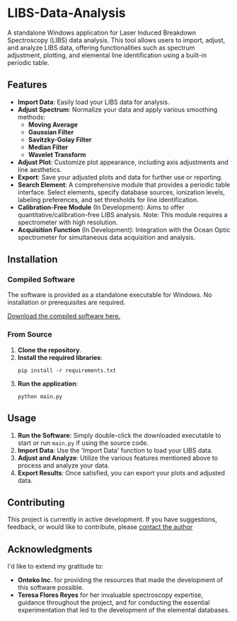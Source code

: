 # LIBS-Data-Analysis

A standalone Windows application for Laser Induced Breakdown Spectroscopy (LIBS) data analysis. This tool allows users to import, adjust, and analyze LIBS data, offering functionalities such as spectrum adjustment, plotting, and elemental line identification using a built-in periodic table.

## Features

- **Import Data**: Easily load your LIBS data for analysis.
- **Adjust Spectrum**: Normalize your data and apply various smoothing methods:
  - **Moving Average**
  - **Gaussian Filter**
  - **Savitzky-Golay Filter**
  - **Median Filter**
  - **Wavelet Transform**
- **Adjust Plot**: Customize plot appearance, including axis adjustments and line aesthetics.
- **Export**: Save your adjusted plots and data for further use or reporting.
- **Search Element**: A comprehensive module that provides a periodic table interface. Select elements, specify database sources, ionization levels, labeling preferences, and set thresholds for line identification.
- **Calibration-Free Module** (In Development): Aims to offer quantitative/calibration-free LIBS analysis. Note: This module requires a spectrometer with high resolution.
- **Acquisition Function** (In Development): Integration with the Ocean Optic spectrometer for simultaneous data acquisition and analysis.

## Installation

### Compiled Software

The software is provided as a standalone executable for Windows. No installation or prerequisites are required.

[Download the compiled software here.](https://drive.google.com/file/d/1c5NeZRBENvAI_3m6_p_59oTXo19JTgpS/view?usp=drive_link)

### From Source

1. **Clone the repository**.
2. **Install the required libraries**:
   ```
   pip install -r requirements.txt
   ```
3. **Run the application**:
   ```
   python main.py
   ```

## Usage

1. **Run the Software**: Simply double-click the downloaded executable to start or run `main.py` if using the source code.
2. **Import Data**: Use the 'Import Data' function to load your LIBS data.
3. **Adjust and Analyze**: Utilize the various features mentioned above to process and analyze your data.
4. **Export Results**: Once satisfied, you can export your plots and adjusted data.

## Contributing

This project is currently in active development. If you have suggestions, feedback, or would like to contribute, please [contact the author](https://github.com/aleponce4)

## Acknowledgments

I'd like to extend my gratitude to:

- **Onteko Inc.** for providing the resources that made the development of this software possible.
- **Teresa Flores Reyes** for her invaluable spectroscopy expertise, guidance throughout the project, and for conducting the essential experimentation that led to the development of the elemental databases.
